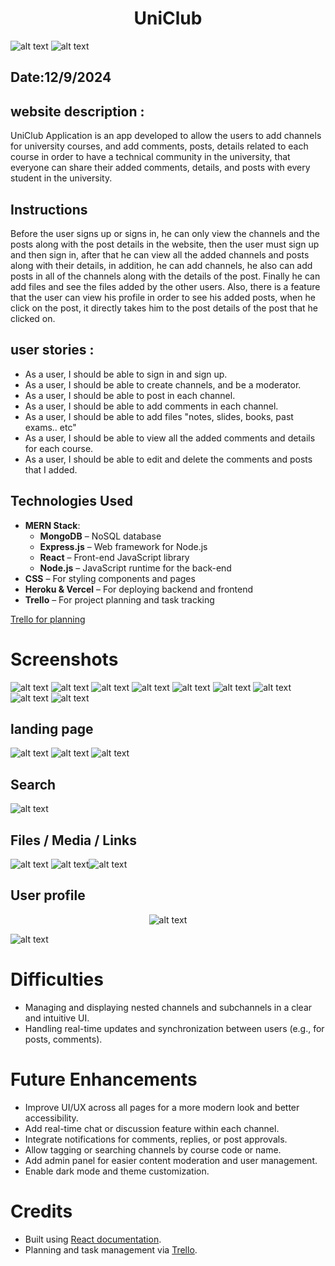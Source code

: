 
<h1 style="text-align:center;">UniClub</h1>

![alt text](public/UniClub_img/1.png)
![alt text](public/UniClub_img/2.png)
## Date:12/9/2024

## website description :
UniClub Application is an app developed to allow the users to add channels for university courses, and add comments, posts, details related to each course in order to have a technical community in the university, that everyone can share their added comments, details, and posts with every student in the university.

## Instructions
Before the user signs up or signs in, he can only view the channels and the posts along with the post details in the website, then the user must sign up and then sign in, after that he can view all the added channels and posts along with their details, in addition, he can add channels, he also can add posts in all of the channels along with the details of the post. Finally he can add files and see the files added by the other users. Also, there is a feature that the user can view his profile in order to see his added posts, when he click on the post, it directly takes him to the post details of the post that he clicked on.






## user stories :

- As a user, I should be able to sign in and sign up.
- As a user, I should be able to create channels, and be a moderator. 
- As a user, I should be able to post in each channel.
- As a user, I should be able to add comments in each channel.
- As a user, I should be able to add  files "notes, slides, books, past exams.. etc"
- As a user, I should be able to view all the added comments and details for each course.
- As a user, I should be able to edit and delete the comments and posts that I added.

## Technologies Used
* **MERN Stack**:
  - **MongoDB** – NoSQL database
  - **Express.js** – Web framework for Node.js
  - **React** – Front-end JavaScript library
  - **Node.js** – JavaScript runtime for the back-end
* **CSS** – For styling components and pages
* **Heroku & Vercel** – For deploying backend and frontend
* **Trello** – For project planning and task tracking

 [Trello for planning](https://trello.com/b/PkImCtGH/uniclub)

# Screenshots

![alt text](public/UniClub_img/1.png)
![alt text](public/UniClub_img/2.png)
![alt text](public/UniClub_img/3.png)
![alt text](public/UniClub_img/4.png)
![alt text](public/UniClub_img/about_us.png)
![alt text](public/UniClub_img/Our_Services.png)
![alt text](public/UniClub_img/sign_in.png)
![alt text](public/UniClub_img/sign_up.png)
![alt text](public/UniClub_img/Reset_Password.png)
## landing page
![alt text](public/UniClub_img/5.png)
![alt text](public/UniClub_img/6.png)
![alt text](public/UniClub_img/7.png)
## Search
![alt text](public/UniClub_img/8.png)
## Files / Media / Links 
![alt text](public/UniClub_img/file_1.png)
![alt text](public/UniClub_img/file_2.png)![alt text](public/UniClub_img/file_3.png)
## User profile
<p align="center">
  <img src="public/UniClub_img/9.2.png"align="center" alt="alt text" />
</p>

![alt text](public/UniClub_img/9.3.png)
# Difficulties
- Managing and displaying nested channels and subchannels in a clear and intuitive UI.
- Handling real-time updates and synchronization between users (e.g., for posts, comments).

# Future Enhancements
- Improve UI/UX across all pages for a more modern look and better accessibility.
- Add real-time chat or discussion feature within each channel.
- Integrate notifications for comments, replies, or post approvals.
- Allow tagging or searching channels by course code or name.
- Add admin panel for easier content moderation and user management.
- Enable dark mode and theme customization.

# Credits
* Built using [React documentation](https://reactjs.org/).
* Planning and task management via [Trello](https://trello.com/b/PkImCtGH/uniclub).

